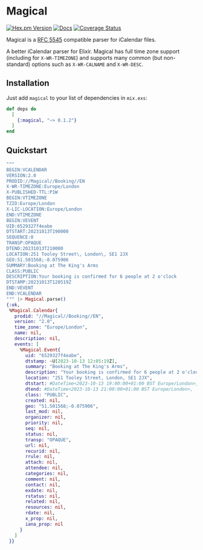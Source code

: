 # Magical

[![Hex.pm Version](https://img.shields.io/hexpm/v/magical?style=flat-square&labelColor=%2334495e&color=%238e44ad)](https://hex.pm/packages/magical/)
[![Docs](https://img.shields.io/badge/hexdocs-34495e?style=flat-square)](https://hexdocs.pm/magical/)
[![Coverage Status](https://coveralls.io/repos/github/jonathanballs/magical/badge.svg?branch=main)](https://coveralls.io/github/jonathanballs/magical?branch=main)

Magical is a [RFC 5545](https://www.ietf.org/rfc/rfc5545.txt) compatible parser
for iCalendar files.

A better iCalendar parser for Elixir. Magical has full time zone support
(including for `X-WR-TIMEZONE`) and supports many common (but non-standard)
options such as `X-WR-CALNAME` and `X-WR-DESC`.

## Installation

Just add `magical` to your list of dependencies in `mix.exs`:

```elixir
def deps do
  [
    {:magical, "~> 0.1.2"}
  ]
end
```

## Quickstart

```elixir
"""
BEGIN:VCALENDAR
VERSION:2.0
PRODID://Magical//Booking//EN
X-WR-TIMEZONE:Europe/London
X-PUBLISHED-TTL:P1W
BEGIN:VTIMEZONE
TZID:Europe/London
X-LIC-LOCATION:Europe/London
END:VTIMEZONE
BEGIN:VEVENT
UID:6529327f4eabe
DTSTART:20231013T190000
SEQUENCE:0
TRANSP:OPAQUE
DTEND:20231013T210000
LOCATION:251 Tooley Street\, London\, SE1 2JX
GEO:51.501568;-0.075906
SUMMARY:Booking at The King's Arms
CLASS:PUBLIC
DESCRIPTION:Your booking is confirmed for 6 people at 2 o'clock
DTSTAMP:20231013T120519Z
END:VEVENT
END:VCALENDAR
""" |> Magical.parse()
{:ok,
 %Magical.Calendar{
   prodid: "//Magical//Booking//EN",
   version: "2.0",
   time_zone: "Europe/London",
   name: nil,
   description: nil,
   events: [
     %Magical.Event{
       uid: "6529327f4eabe",
       dtstamp: ~U[2023-10-13 12:05:19Z],
       summary: "Booking at The King's Arms",
       description: "Your booking is confirmed for 6 people at 2 o'clock",
       location: "251 Tooley Street, London, SE1 2JX",
       dtstart: #DateTime<2023-10-13 19:00:00+01:00 BST Europe/London>,
       dtend: #DateTime<2023-10-13 21:00:00+01:00 BST Europe/London>,
       class: "PUBLIC",
       created: nil,
       geo: "51.501568;-0.075906",
       last_mod: nil,
       organizer: nil,
       priority: nil,
       seq: nil,
       status: nil,
       transp: "OPAQUE",
       url: nil,
       recurid: nil,
       rrule: nil,
       attach: nil,
       attendee: nil,
       categories: nil,
       comment: nil,
       contact: nil,
       exdate: nil,
       rstatus: nil,
       related: nil,
       resources: nil,
       rdate: nil,
       x_prop: nil,
       iana_prop: nil
     }
   ]
 }}
```
